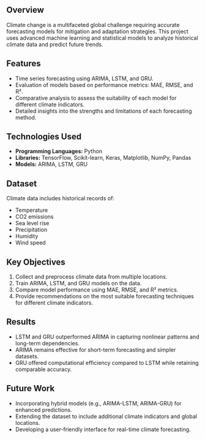 <h2>Overview</h2>
<p>Climate change is a multifaceted global challenge requiring accurate forecasting models for mitigation and adaptation strategies. This project uses advanced machine learning and statistical models to analyze historical climate data and predict future trends.</p>

<h2>Features</h2>
<ul>
    <li>Time series forecasting using ARIMA, LSTM, and GRU.</li>
    <li>Evaluation of models based on performance metrics: MAE, RMSE, and R².</li>
    <li>Comparative analysis to assess the suitability of each model for different climate indicators.</li>
    <li>Detailed insights into the strengths and limitations of each forecasting method.</li>
</ul>

<h2>Technologies Used</h2>
<ul>
    <li><strong>Programming Languages:</strong> Python</li>
    <li><strong>Libraries:</strong> TensorFlow, Scikit-learn, Keras, Matplotlib, NumPy, Pandas</li>
    <li><strong>Models:</strong> ARIMA, LSTM, GRU</li>
</ul>

<h2>Dataset</h2>
<p>Climate data includes historical records of:</p>
<ul>
    <li>Temperature</li>
    <li>CO2 emissions</li>
    <li>Sea level rise</li>
    <li>Precipitation</li>
    <li>Humidity</li>
    <li>Wind speed</li>
</ul>

<h2>Key Objectives</h2>
<ol>
    <li>Collect and preprocess climate data from multiple locations.</li>
    <li>Train ARIMA, LSTM, and GRU models on the data.</li>
    <li>Compare model performance using MAE, RMSE, and R² metrics.</li>
    <li>Provide recommendations on the most suitable forecasting techniques for different climate indicators.</li>
</ol>

<h2>Results</h2>
<ul>
    <li>LSTM and GRU outperformed ARIMA in capturing nonlinear patterns and long-term dependencies.</li>
    <li>ARIMA remains effective for short-term forecasting and simpler datasets.</li>
    <li>GRU offered computational efficiency compared to LSTM while retaining comparable accuracy.</li>
</ul>

<h2>Future Work</h2>
<ul>
    <li>Incorporating hybrid models (e.g., ARIMA-LSTM, ARIMA-GRU) for enhanced predictions.</li>
    <li>Extending the dataset to include additional climate indicators and global locations.</li>
    <li>Developing a user-friendly interface for real-time climate forecasting.</li>
</ul>
